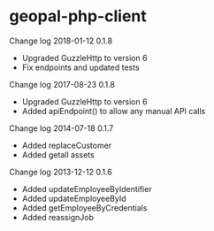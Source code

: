 geopal-php-client
=================

Change log
2018-01-12
0.1.8
* Upgraded GuzzleHttp to version 6
* Fix endpoints and updated tests


Change log
2017-08-23
0.1.8
* Upgraded GuzzleHttp to version 6
* Added apiEndpoint() to allow any manual API calls


Change log
2014-07-18
0.1.7
* Added replaceCustomer
* Added getall assets


Change log
2013-12-12
0.1.6
* Added updateEmployeeByIdentifier
* Added updateEmployeeById
* Added getEmployeeByCredentials
* Added reassignJob